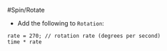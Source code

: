 #Spin/Rotate

- Add the following to `Rotation`:

```
rate = 270; // rotation rate (degrees per second)
time * rate
```
